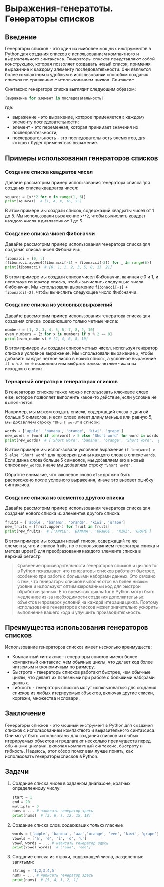 
# Выражения-генератоты. Генераторы списков

## Введение

Генераторы списков - это один из наиболее мощных инструментов в Python для создания списков с использованием компактного и выразительного синтаксиса. Генераторы списков представляют собой конструкцию, которая позволяет создавать новый список, применяя выражение к каждому элементу последовательности. Они являются более компактным и удобным в использовании способом создания списков по сравнению с использованием циклов.
Синтаксис

Синтаксис генератора списка выглядит следующим образом:

```python
[выражение for элемент in последовательность]
```

где:

- выражение - это выражение, которое применяется к каждому элементу последовательности;
- элемент - это переменная, которая принимает значения из последовательности;
- последовательность - это последовательность элементов, для которых будет применяться выражение.

## Примеры использования генераторов списков

### Создание списка квадратов чисел

Давайте рассмотрим пример использования генератора списка для создания списка квадратов чисел:

```python
squares = [x**2 for x in range(1, 6)]
print(squares)  # [1, 4, 9, 16, 25]
```

В этом примере мы создали список, содержащий квадраты чисел от 1 до 5. Мы использовали выражение `x**2`, чтобы вычислить квадрат каждого числа в диапазоне от 1 до 5.

### Создание списка чисел Фибоначчи

Давайте рассмотрим пример использования генератора списка для создания списка чисел Фибоначчи:

```python
fibonacci = [0, 1]
[fibonacci.append(fibonacci[-1] + fibonacci[-2]) for _ in range(8)]
print(fibonacci)  # [0, 1, 1, 2, 3, 5, 8, 13, 21]
```

В этом примере мы создали список чисел Фибоначчи, начиная с 0 и 1, и используя генератор списка, чтобы вычислить следующие числа Фибоначчи. Мы использовали выражение `fibonacci[-1] + fibonacci[-2]`, чтобы вычислить следующее число Фибоначчи.

### Создание списка из условных выражений

Давайте рассмотрим пример использования генератора списка для создания списка, содержащего только четные числа:

```python
numbers = [1, 2, 3, 4, 5, 6, 7, 8, 9, 10]
even_numbers = [x for x in numbers if x % 2 == 0]
print(even_numbers) # [2, 4, 6, 8, 10]
```

В этом примере мы создали список четных чисел, используя генератор списка и условное выражение. Мы использовали выражение `x`, чтобы добавить каждое четное число в новый список, а условное выражение `if x % 2 == 0` позволило нам выбрать только четные числа из исходного списка.

### Тернарный оператор в генераторах списков

В генераторах списков также можно использовать ключевое слово else, которое позволяет выполнить какое-то действие, если условие не выполняется.

Например, мы можем создать список, содержащий слова с длиной больше 5 символов, и если слово имеет длину меньше или равную 5, мы добавляем строку `"Short word"` в список:

```python
words = ['apple', 'banana', 'orange', 'kiwi', 'grape']
new_words = [word if len(word) > 5 else 'Short word' for word in words]
print(new_words)  # ['Short word', 'banana', 'orange', 'Short word', 'grape']
```

В этом примере мы использовали условное выражение `if len(word) > 5 else 'Short word'` для проверки длины каждого слова в списке `words`. Если длина слова больше 5 символов, мы добавляем его в новый список `new_words`, иначе мы добавляем строку `"Short word"`.

Обратите внимание, что ключевое слово `else` должно быть расположено после условного выражения, иначе это вызовет ошибку синтаксиса.

### Создание списка из элементов другого списка

Давайте рассмотрим пример использования генератора списка для создания нового списка из элементов другого списка:

```python
fruits = ['apple', 'banana', 'orange', 'kiwi', 'grape']
new_fruits = [fruit.upper() for fruit in fruits]
print(new_fruits)  # ['APPLE', 'BANANA', 'ORANGE', 'KIWI', 'GRAPE']
```

В этом примере мы создали новый список, содержащий те же элементы, что и список fruits, но с использованием генератора списка и метода upper() для преобразования каждого элемента списка в верхний регистр.

> Сравнение производительности генераторов списков и циклов for в Python показывает, что генераторы списков работают быстрее, особенно при работе с большими наборами данных. Это связано с тем, что генераторы списков выполняются на более низком уровне и используют оптимизированный код для быстрой обработки данных. В то время как циклы for в Python могут быть медленнее из-за необходимости создания дополнительных объектов и проверок условий на каждой итерации цикла. Поэтому использование генераторов списков может значительно ускорить выполнение вашего кода и улучшить производительность.

## Преимущества использования генераторов списков

Использование генераторов списков имеет несколько преимуществ:

- Компактный синтаксис - генераторы списков имеют более компактный синтаксис, чем обычные циклы, что делает код более читаемым и экономичным по размеру.
- Быстрота - генераторы списков работают быстрее, чем обычные циклы, что делает их полезными при работе с большими наборами данных.
- Гибкость - генераторы списков могут использоваться для создания списков из любых итерируемых объектов, включая другие списки, кортежи, множества и словари.

## Заключение

Генераторы списков - это мощный инструмент в Python для создания списков с использованием компактного и выразительного синтаксиса. Они могут быть использованы для создания списков из любых итерируемых объектов и предлагают несколько преимуществ перед обычными циклами, включая компактный синтаксис, быстроту и гибкость. Надеюсь, этот обзор помог вам лучше понять, как использовать генераторы списков в Python.

## Задачи

1. Создание списка чисел в заданном диапазоне, кратных определенному числу:

    ```python
    start = 1
    end = 20
    multiple = 3
    nums = ... # написать генератор здесь
    print(nums)  # [3, 6, 9, 12, 15, 18]
    ```

2. Создание списка слов, содержащих только гласные:

    ```python
    words = ['apple', 'banana', 'aaa','orange', 'eee', 'kiwi', 'grape']
    vowels = ['a', 'e', 'i', 'o', 'u']
    vowel_words = ... # написать генератор здесь
    print(vowel_words)  # ['aaa', 'eee']
    ```

3. Создание списка из строки, содержащей числа, разделенные запятыми:

    ```python
    string = '1,2,3,4,5'
    nums = ... # написать генератор здесь
    print(nums)  # [5, 4, 3, 2, 1]
    ```